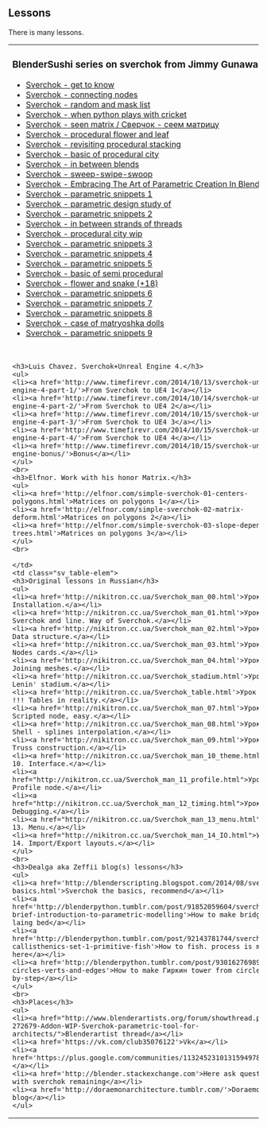 ## Lessons

<p>
There is many lessons.
</p>
<table class="sv_table">
  <tr>
    <td class="sv_table-elem">
	<h3>BlenderSushi series on sverchok from Jimmy Gunawan</h3>
	<p><ul>
	<li><a href='http://blendersushi.blogspot.ru/2014/01/sverchok-get-to-know.html'>Sverchok - get to know</a></li>
	<li><a href='http://blendersushi.blogspot.ru/2014/01/sverchok-connecting-dots.html'>Sverchok - connecting nodes</a></li>
	<li><a href='http://blendersushi.blogspot.ru/2014/01/sverchok-random-and-mask-list.html'>Sverchok - random and mask list</a></li>
	<li><a href='http://blendersushi.blogspot.ru/2014/01/sverchok-when-python-plays-with-cricket.html'>Sverchok - when python plays with cricket</a></li>
	<li><a href='http://blendersushi.blogspot.ru/2014/01/sverchok-seeing-matrix.html'>Sverchok - seen matrix / Сверчок - сеем матрицу</a></li>
	<li><a href='http://blendersushi.blogspot.ru/2014/01/sverchok-procedural-flower-and-leaf.html'>Sverchok - procedural flower and leaf</a></li>
	<li><a href='http://blendersushi.blogspot.ru/2014/01/sverchok-revisiting-procedural-stacking.html'>Sverchok - revisiting procedural stacking</a></li>
	<li><a href='http://blendersushi.blogspot.ru/2014/01/sverchok-basic-of-procedural-city.html'>Sverchok - basic of procedural city</a></li>
	<li><a href='http://blendersushi.blogspot.com.au/2014/01/sverchok-in-between-blends.html'>Sverchok - in between blends</a></li>
	<li><a href='http://blendersushi.blogspot.ru/2014/01/sverchok-sweep-swipe-swoop.html'>Sverchok - sweep-swipe-swoop</a></li>
	<li><a href='http://blendersushi.blogspot.ru/2014/04/sverchok-embracing-art-of-parametric.html'>Sverchok - Embracing The Art of Parametric Creation In Blender</a></li>
	<li><a href='http://blendersushi.blogspot.com/2014/04/sverchok-parametric-snippets-1.html'>Sverchok - parametric snippets 1</a></li>
	<li><a href='http://blendersushi.blogspot.com/2014/04/sverchok-parametric-design-study-of.html'>Sverchok - parametric design study of</a></li>
	<li><a href='http://blendersushi.blogspot.com/2014/05/sverchok-parametric-snippets-2.html'>Sverchok - parametric snippets 2</a></li>
	<li><a href='http://blendersushi.blogspot.com/2014/05/sverchok-in-between-strands-of-threads.html'>Sverchok - in between strands of threads</a></li>
	<li><a href='http://blendersushi.blogspot.com/2014/05/sverchok-procedural-city-wip-1.html'>Sverchok - procedural city wip</a></li>
	<li><a href='http://blendersushi.blogspot.com/2014/05/sverchok-parametric-snippet-3.html'>Sverchok - parametric snippets 3</a></li>
	<li><a href='http://blendersushi.blogspot.com/2014/06/sverchok-parametric-snippets-4.html'>Sverchok - parametric snippets 4</a></li>
	<li><a href='http://blendersushi.blogspot.com/2014/06/sverchok-parametric-snippet-5.html'>Sverchok - parametric snippets 5</a></li>
	<li><a href='http://blendersushi.blogspot.com/2014/06/sverchok-basic-of-semi-procedural.html'>Sverchok - basic of semi procedural</a></li>
	<li><a href='http://blendersushi.blogspot.com/2014/06/sverchok-flower-and-snake_474.html'>Sverchok - flower and snake (+18)</a></li>
	<li><a href='http://blendersushi.blogspot.com/2014/06/sverchok-parametric-snippet-6.html'>Sverchok - parametric snippets 6</a></li>
	<li><a href='http://blendersushi.blogspot.com/2014/06/sverchok-parametric-snippet-7.html'>Sverchok - parametric snippets 7</a></li>
	<li><a href='http://blendersushi.blogspot.com/2014/07/sverchok-parametric-snippet-8.html'>Sverchok - parametric snippets 8</a></li>
	<li><a href='http://blendersushi.blogspot.com/2014/07/sverchok-case-of-matryoshka-dolls.html'>Sverchok - case of matryoshka dolls</a></li>
	<li><a href='http://blendersushi.blogspot.com/2014/07/sverchok-parametric-snippet-9.html'>Sverchok - parametric snippets 9</a></li>
	</ul>
	<br>
	
	<h3>Luis Chavez. Sverchok+Unreal Engine 4.</h3>
	<ul>
	<li><a href='http://www.timefirevr.com/2014/10/13/sverchok-unreal-engine-4-part-1/'>From Sverchok to UE4 1</a></li>
	<li><a href='http://www.timefirevr.com/2014/10/14/sverchok-unreal-engine-4-part-2/'>From Sverchok to UE4 2</a></li>
	<li><a href='http://www.timefirevr.com/2014/10/15/sverchok-unreal-engine-4-part-3/'>From Sverchok to UE4 3</a></li>
	<li><a href='http://www.timefirevr.com/2014/10/15/sverchok-unreal-engine-4-part-4/'>From Sverchok to UE4 4</a></li>
	<li><a href='http://www.timefirevr.com/2014/10/15/sverchok-unreal-engine-bonus/'>Bonus</a></li>
	</ul>
	<br>
	<h3>Elfnor. Work with his honor Matrix.</h3>
	<ul>
	<li><a href='http://elfnor.com/simple-sverchok-01-centers-polygons.html'>Matrices on polygons 1</a></li>
	<li><a href='http://elfnor.com/simple-sverchok-02-matrix-deform.html'>Matrices on polygons 2</a></li>
	<li><a href='http://elfnor.com/simple-sverchok-03-slope-dependent-trees.html'>Matrices on polygons 3</a></li>
	</ul>
	<br>
	
    </td>
    <td class="sv_table-elem">
	<h3>Original lessons in Russian</h3>
	<ul>
	<li><a href='http://nikitron.cc.ua/Sverchok_man_00.html'>Урок 00. Installation.</a></li>
	<li><a href='http://nikitron.cc.ua/Sverchok_man_01.html'>Урок 01. Sverchok and line. Way of Sverchok.</a></li>
	<li><a href='http://nikitron.cc.ua/Sverchok_man_02.html'>Урок 02. Data structure.</a></li>
	<li><a href='http://nikitron.cc.ua/Sverchok_man_03.html'>Урок 03. Nodes cards.</a></li>
	<li><a href='http://nikitron.cc.ua/Sverchok_man_04.html'>Урок 04. Joining meshes.</a></li>
	<li><a href='http://nikitron.cc.ua/Sverchok_stadium.html'>Урок 05. Lenin' stadium.</a></li>
	<li><a href='http://nikitron.cc.ua/Sverchok_table.html'>Урок 06. !!! Tables in reality.</a></li>
	<li><a href='http://nikitron.cc.ua/Sverchok_man_07.html'>Урок 07. Scripted node, easy.</a></li>
	<li><a href='http://nikitron.cc.ua/Sverchok_man_08.html'>Урок 08. Shell - splines interpolation.</a></li>
	<li><a href='http://nikitron.cc.ua/Sverchok_man_09.html'>Урок 09. Truss construction.</a></li>
	<li><a href='http://nikitron.cc.ua/Sverchok_man_10_theme.html'>Урок 10. Interface.</a></li>
	<li><a href="http://nikitron.cc.ua/Sverchok_man_11_profile.html">Урок 11. Profile node.</a></li>
	<li><a href="http://nikitron.cc.ua/Sverchok_man_12_timing.html">Урок 12. Debugging.</a></li>
	<li><a href="http://nikitron.cc.ua/Sverchok_man_13_menu.html">Урок 13. Menu.</a></li>
	<li><a href="http://nikitron.cc.ua/Sverchok_man_14_IO.html">Урок 14. Import/Export layouts.</a></li>
	</ul>
	<br>
	<h3>Dealga aka Zeffii blog(s) lessons</h3>
	<ul>
	<li><a href='http://blenderscripting.blogspot.com/2014/08/sverchok-basics.html'>Sverchok the basics, recommend</a></li>
	<li><a href='http://blenderpython.tumblr.com/post/91852059604/sverchok-a-brief-introduction-to-parametric-modelling'>How to make bridge laing bed</a></li>
	<li><a href='http://blenderpython.tumblr.com/post/92143781744/sverchok-callisthenics-set-1-primitive-fish'>How to fish. process is main here</a></li>
	<li><a href='http://blenderpython.tumblr.com/post/93016276989/two-circles-verts-and-edges'>How to make Гиркин tower from circle step-by-step</a></li>
	</ul>
	<br>
	<h3>Places</h3>
	<ul>
	<li><a href="http://www.blenderartists.org/forum/showthread.php?272679-Addon-WIP-Sverchok-parametric-tool-for-architects/">Blenderartist thread</a></li>
	<li><a href='https://vk.com/club35076122'>Vk</a></li>
	<li><a href='https://plus.google.com/communities/113245231013159497850'>G+</a></li>
	<li><a href='http://blender.stackexchange.com'>Here ask question with sverchok remaining</a></li>
	<li><a href='http://doraemonarchitecture.tumblr.com/'>Doraemon's blog</a></li>
	</ul>

   </td>
   </tr>
   </table>